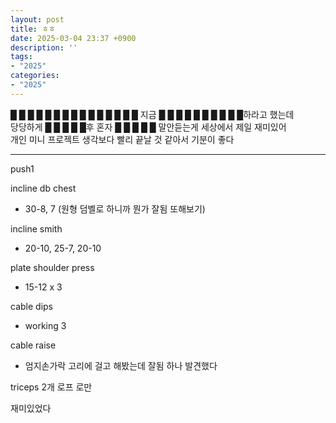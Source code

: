 ```yaml
---
layout: post
title: ㅎㅎ
date: 2025-03-04 23:37 +0900
description: ''
tags:
- "2025"
categories:
- "2025"
---
```

█ █ █ █ █ █ █ █ █ █ █ █ █ █ █ 지금 █ █ █ █ █ █ █ █ █ █하라고 했는데  
당당하게 █ █ █ █ █후 혼자 █ █ █ █ █ 
말안듣는게 세상에서 제일 재미있어  
개인 미니 프로젝트 생각보다 빨리 끝날 것 같아서 기분이 좋다  

---
push1

incline db chest 
- 30-8, 7 (원형 덤벨로 하니까 뭔가 잘됨 또해보기)  

incline smith
- 20-10, 25-7, 20-10  

plate shoulder press
- 15-12 x 3  

cable dips
- working 3  

cable raise
- 엄지손가락 고리에 걸고 해봤는데 잘됨 하나 발견했다  

triceps 2개 로프 로만

재미있었다  
